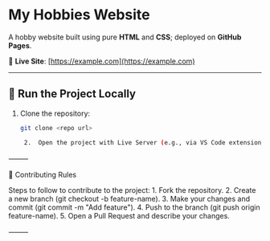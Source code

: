 # My Hobbies Website

A hobby website built using pure **HTML** and **CSS**; deployed on **GitHub Pages**.

🔗 **Live Site**: [https://example.com](https://example.com)

---

## 🚀 Run the Project Locally

1. Clone the repository:

   ```bash
   git clone <repo url>

   	2.	Open the project with Live Server (e.g., via VS Code extension).

⸻

🤝 Contributing Rules

Steps to follow to contribute to the project:
	1.	Fork the repository.
	2.	Create a new branch (git checkout -b feature-name).
	3.	Make your changes and commit (git commit -m "Add feature").
	4.	Push to the branch (git push origin feature-name).
	5.	Open a Pull Request and describe your changes.

⸻
